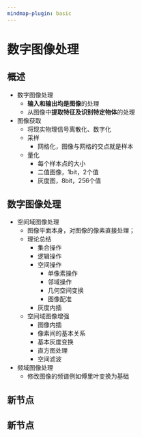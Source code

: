 ```yaml
---
mindmap-plugin: basic
---
```


# 数字图像处理

## 概述
- 数字图像处理
    - **输入和输出均是图像**的处理
    - 从图像中**提取特征及识别特定物体**的处理
- 图像获取
    - 将现实物理信号离散化、数字化
    - 采样
        - 网格化，图像与网格的交点就是样本
    - 量化
        - 每个样本点的大小
        - 二值图像，1bit，2个值
        - 灰度图，8bit，256个值

## 数字图像处理
- 空间域图像处理
	- 图像平面本身，对图像的像素直接处理；
    - 理论总结
        - 集合操作
        - 逻辑操作
        - 空间操作
            - 单像素操作
            - 邻域操作
            - 几何空间变换
            - 图像配准
        - 灰度内插
    - 空间域图像增强
        - 图像内插
        - 像素间的基本关系
        - 基本灰度变换
        - 直方图处理
        - 空间滤波
- 频域图像处理
	- 修改图像的频谱例如傅里叶变换为基础

## 新节点

## 新节点